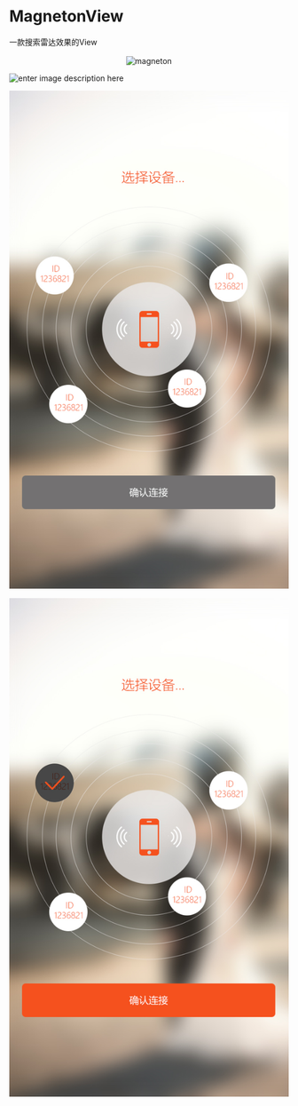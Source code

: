 # MagnetonView
一款搜索雷达效果的View


<div align=center><img src="http://d.hiphotos.baidu.com/baike/c0%3Dbaike80%2C5%2C5%2C80%2C26%3Bt%3Dgif/sign=5268b217334e251ff6faecaac6efa272/6c224f4a20a446231aabb54f9b22720e0cf3d7bd.jpg" width = "200" height = "200" alt="magneton" align=center /></div>


![enter image description here](http://7xvwho.com1.z0.glb.clouddn.com/meto.gif)

![enter image description here](https://github.com/HappyImp/MagnetonView/blob/master/seleteun.jpg)


![enter image description here](https://github.com/HappyImp/MagnetonView/blob/master/seleted.jpg)
